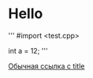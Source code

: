 # Hello
'''
#import <test.cpp>

int a = 12;
'''

[Обычная ссылка с title](https://www.google.com "Сайт Google")